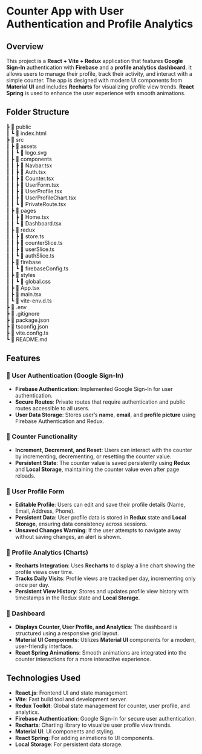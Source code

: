 # Counter App with User Authentication and Profile Analytics

## Overview

This project is a **React + Vite + Redux** application that features **Google Sign-In** authentication with **Firebase** and a **profile analytics dashboard**. It allows users to manage their profile, track their activity, and interact with a simple counter. The app is designed with modern UI components from **Material UI** and includes **Recharts** for visualizing profile view trends. **React Spring** is used to enhance the user experience with smooth animations.
## Folder Structure

 ┣ 📂 public  
 ┃ ┗ 📜 index.html  
 ┣ 📂 src  
 ┃ ┣ 📂 assets  
 ┃ ┃ ┗ 📜 logo.svg  
 ┃ ┣ 📂 components  
 ┃ ┃ ┣ 📜 Navbar.tsx  
 ┃ ┃ ┣ 📜 Auth.tsx  
 ┃ ┃ ┣ 📜 Counter.tsx  
 ┃ ┃ ┣ 📜 UserForm.tsx  
 ┃ ┃ ┣ 📜 UserProfile.tsx  
 ┃ ┃ ┣ 📜 UserProfileChart.tsx  
 ┃ ┃ ┗ 📜 PrivateRoute.tsx  
 ┃ ┣ 📂 pages  
 ┃ ┃ ┣ 📜 Home.tsx  
 ┃ ┃ ┗ 📜 Dashboard.tsx  
 ┃ ┣ 📂 redux  
 ┃ ┃ ┣ 📜 store.ts  
 ┃ ┃ ┣ 📜 counterSlice.ts  
 ┃ ┃ ┣ 📜 userSlice.ts  
 ┃ ┃ ┗ 📜 authSlice.ts  
 ┃ ┣ 📂 firebase  
 ┃ ┃ ┗ 📜 firebaseConfig.ts  
 ┃ ┣ 📂 styles  
 ┃ ┃ ┗ 📜 global.css  
 ┃ ┣ 📜 App.tsx  
 ┃ ┣ 📜 main.tsx  
 ┃ ┗ 📜 vite-env.d.ts  
 ┣ 📜 .env  
 ┣ 📜 .gitignore  
 ┣ 📜 package.json  
 ┣ 📜 tsconfig.json  
 ┣ 📜 vite.config.ts  
 ┗ 📜 README.md  



## Features

### 🔹 User Authentication (Google Sign-In)
- **Firebase Authentication**: Implemented Google Sign-In for user authentication.
- **Secure Routes**: Private routes that require authentication and public routes accessible to all users.
- **User Data Storage**: Stores user’s **name**, **email**, and **profile picture** using Firebase Authentication and Redux.

### 🔹 Counter Functionality
- **Increment, Decrement, and Reset**: Users can interact with the counter by incrementing, decrementing, or resetting the counter value.
- **Persistent State**: The counter value is saved persistently using **Redux** and **Local Storage**, maintaining the counter value even after page reloads.

### 🔹 User Profile Form
- **Editable Profile**: Users can edit and save their profile details (Name, Email, Address, Phone).
- **Persistent Data**: User profile data is stored in **Redux** state and **Local Storage**, ensuring data consistency across sessions.
- **Unsaved Changes Warning**: If the user attempts to navigate away without saving changes, an alert is shown.

### 🔹 Profile Analytics (Charts)
- **Recharts Integration**: Uses **Recharts** to display a line chart showing the profile views over time.
- **Tracks Daily Visits**: Profile views are tracked per day, incrementing only once per day.
- **Persistent View History**: Stores and updates profile view history with timestamps in the Redux state and **Local Storage**.

### 🔹 Dashboard
- **Displays Counter, User Profile, and Analytics**: The dashboard is structured using a responsive grid layout.
- **Material UI Components**: Utilizes **Material UI** components for a modern, user-friendly interface.
- **React Spring Animations**: Smooth animations are integrated into the counter interactions for a more interactive experience.

## Technologies Used
- **React.js**: Frontend UI and state management.
- **Vite**: Fast build tool and development server.
- **Redux Toolkit**: Global state management for counter, user profile, and analytics.
- **Firebase Authentication**: Google Sign-In for secure user authentication.
- **Recharts**: Charting library to visualize user profile view trends.
- **Material UI**: UI components and styling.
- **React Spring**: For adding animations to UI components.
- **Local Storage**: For persistent data storage.
